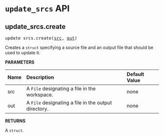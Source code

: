 <!-- Generated with Stardoc, Do Not Edit! -->
# `update_srcs` API


<a id="update_srcs.create"></a>

## update_srcs.create

<pre>
update_srcs.create(<a href="#update_srcs.create-src">src</a>, <a href="#update_srcs.create-out">out</a>)
</pre>

Creates a `struct` specifying a source file and an output file that should be used to update it.

**PARAMETERS**


| Name  | Description | Default Value |
| :------------- | :------------- | :------------- |
| <a id="update_srcs.create-src"></a>src |  A <code>File</code> designating a file in the workspace.   |  none |
| <a id="update_srcs.create-out"></a>out |  A <code>File</code> designating a file in the output directory.   |  none |

**RETURNS**

A `struct`.


